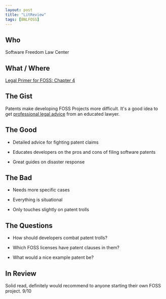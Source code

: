 ```yaml
---
layout: post
title: "LitReview"
tags: [BNLFOSS]
---
```


## Who
Software Freedom Law Center

## What / Where
[Legal Primer for FOSS: Chapter 4](http://bizlegfoss-ritigm.rhcloud.com/static/books/foss-primer.pdf)

## The Gist
Patents make developing FOSS Projects more difficult. It's a good idea to get [professional legal
advice](http://decau.se) from an educated lawyer.

## The Good
* Detailed advice for fighting patent claims

* Educates developers on the pros and cons of filing software patents

* Great guides on disaster response

## The Bad
* Needs more specific cases

* Everything is situational

* Only touches slightly on patent trolls

## The Questions
* How should developers combat patent trolls?

* Which FOSS licenses have patent clauses in them?

* What would a nice example patent be?

## In Review
Solid read, definitely would recommend to anyone starting their own FOSS
project. 9/10
